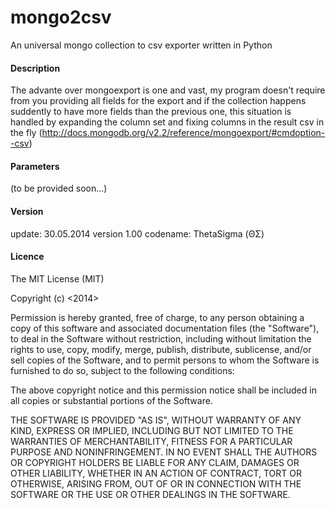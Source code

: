 mongo2csv
=========

An universal mongo collection to csv exporter written in Python

#### Description

The advante over mongoexport is one and vast, my program doesn't require from you providing all fields for the export and if the collection happens suddently to have more fields than the previous one, this situation is handled by expanding the column set and fixing columns in the result csv in the fly (http://docs.mongodb.org/v2.2/reference/mongoexport/#cmdoption--csv)

#### Parameters

(to be provided soon...)

#### Version

update: 30.05.2014
version 1.00 codename: ThetaSigma (ΘΣ)

#### Licence

The MIT License (MIT)

Copyright (c) <2014> <Oskar Jarczyk>

Permission is hereby granted, free of charge, to any person obtaining a copy
of this software and associated documentation files (the "Software"), to deal
in the Software without restriction, including without limitation the rights
to use, copy, modify, merge, publish, distribute, sublicense, and/or sell
copies of the Software, and to permit persons to whom the Software is
furnished to do so, subject to the following conditions:

The above copyright notice and this permission notice shall be included in
all copies or substantial portions of the Software.

THE SOFTWARE IS PROVIDED "AS IS", WITHOUT WARRANTY OF ANY KIND, EXPRESS OR
IMPLIED, INCLUDING BUT NOT LIMITED TO THE WARRANTIES OF MERCHANTABILITY,
FITNESS FOR A PARTICULAR PURPOSE AND NONINFRINGEMENT. IN NO EVENT SHALL THE
AUTHORS OR COPYRIGHT HOLDERS BE LIABLE FOR ANY CLAIM, DAMAGES OR OTHER
LIABILITY, WHETHER IN AN ACTION OF CONTRACT, TORT OR OTHERWISE, ARISING FROM,
OUT OF OR IN CONNECTION WITH THE SOFTWARE OR THE USE OR OTHER DEALINGS IN
THE SOFTWARE.